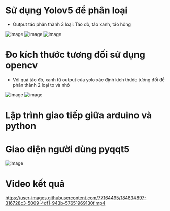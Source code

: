 # Sử dụng Yolov5 để phân loại
- Output táo phân thành 3 loại: Táo đỏ, táo xanh, táo hỏng

![image](https://user-images.githubusercontent.com/77164495/184833070-7a73bb8d-0d53-40cc-9eb6-f13f7ee7b0ad.png)
![image](https://user-images.githubusercontent.com/77164495/184833126-2e6eef65-ebe9-4dc5-81f8-ae9419048783.png)
![image](https://user-images.githubusercontent.com/77164495/184833166-9c15f2fd-280d-468c-aa4d-6e9d8fa935fc.png)

# Đo kích thước tương đối sử dụng opencv
-  Với quả táo đỏ, xanh từ output của yolo xác định kích thước tương đối để phân thành 2 loại to và nhỏ

![image](https://user-images.githubusercontent.com/77164495/184833948-ee879f15-7681-4c83-90a3-d513232c1825.png)
![image](https://user-images.githubusercontent.com/77164495/184834066-880cc035-bc58-4734-bf92-1f19615d443c.png)

# Lập trình giao tiếp giữa arduino và python

# Giao diện người dùng pyqqt5
![image](https://user-images.githubusercontent.com/77164495/184834329-680ccc22-f51e-4d22-8038-49e80a374317.png)

# Video kết quả
https://user-images.githubusercontent.com/77164495/184834897-316728c3-5009-4df1-943b-57651969130f.mp4
